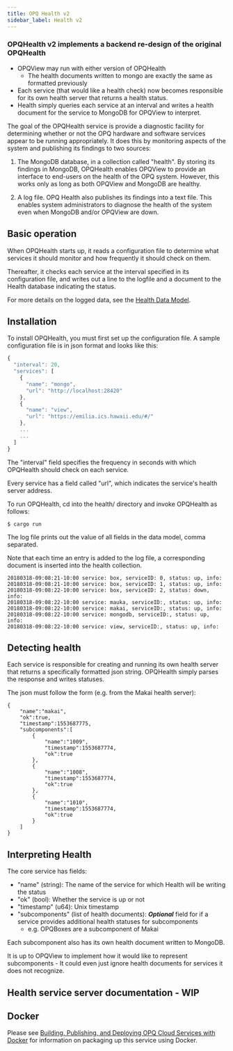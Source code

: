```yaml
---
title: OPQ Health v2
sidebar_label: Health v2
---
```


### OPQHealth v2 implements a backend re-design of the original OPQHealth
* OPQView may run with either version of OPQHealth
    * The health documents written to mongo are exactly the same as formatted previously
* Each service (that would like a health check) now becomes responsible for its own health server that returns a health status.
* Health simply queries each service at an interval and writes a health document for the service to MongoDB for OPQView to interpret.

The goal of the OPQHealth service is provide a diagnostic facility for determining whether or not the OPQ hardware and software services appear to be running appropriately.  It does this by monitoring aspects of the system and publishing its findings to two sources:

  1. The MongoDB database, in a collection called "health".  By storing its findings in MongoDB, OPQHealth enables OPQView to provide an interface to end-users on the health of the OPQ system. However, this works only as long as both OPQView and MongoDB are healthy.

  2. A log file. OPQ Health also publishes its findings into a text file. This enables system administrators to diagnose the health of the system even when MongoDB and/or OPQView are down.

## Basic operation

When OPQHealth starts up, it reads a configuration file to determine what services it should monitor and how frequently it should check on them.  

Thereafter, it checks each service at the interval specified in its configuration file, and writes out a line to the logfile and a document to the Health database indicating the status. 

For more details on the logged data, see the [Health Data Model](cloud-datamodel.md#health). 


## Installation

To install OPQHealth, you must first set up the configuration file.  A sample configuration file is in json format and looks like this:

```js
{
  "interval": 20,
  "services": [
    {
      "name": "mongo",
      "url": "http://localhost:28420"
    },
    {
      "name": "view",
      "url": "https://emilia.ics.hawaii.edu/#/"
    },
    ...
    ...
  ]
}
```

The "interval" field specifies the frequency in seconds with which OPQHealth should check on each service.

Every service has a field called "url", which indicates the service's health server address.  

To run OPQHealth, cd into the health/ directory and invoke OPQHealth as follows:

```
$ cargo run
```

The log file prints out the value of all fields in the data model, comma separated. 

Note that each time an entry is added to the log file, a corresponding document is inserted into the health collection.

```
20180318-09:08:21-10:00 service: box, serviceID: 0, status: up, info:
20180318-09:08:21-10:00 service: box, serviceID: 1, status: up, info:   
20180318-09:08:22-10:00 service: box, serviceID: 2, status: down, info:   
20180318-09:08:22-10:00 service: mauka, serviceID:, status: up, info:   
20180318-09:08:22-10:00 service: makai, serviceID:, status: up, info:   
20180318-09:08:22-10:00 service: mongodb, serviceID:, status: up, info:   
20180318-09:08:22-10:00 service: view, serviceID:, status: up, info:   
```

## Detecting health

Each service is responsible for creating and running its own health server that returns a specifically formatted json string. OPQHealth simply parses the response and writes statuses.

The json must follow the form (e.g. from the Makai health server):
```
{  
    "name":"makai",
    "ok":true,
    "timestamp":1553687775,
    "subcomponents":[  
        {  
            "name":"1009",
            "timestamp":1553687774,
            "ok":true
        },
        {  
            "name":"1008",
            "timestamp":1553687774,
            "ok":true
        },
        {  
            "name":"1010",
            "timestamp":1553687774,
            "ok":true
        }
    ]
}
```

## Interpreting Health

The core service has fields:
* "name" (string): The name of the service for which Health will be writing the status
* "ok" (bool): Whether the service is up or not
* "timestamp" (u64): Unix timestamp
* "subcomponents" (list of health documents): ***Optional*** field for if a service provides additional health statuses for subcomponents
    * e.g. OPQBoxes are a subcomponent of Makai
    

Each subcomponent also has its own health document written to MongoDB.

It is up to OPQView to implement how it would like to represent subcomponents - It could even just ignore health documents for services it does not recognize.

## Health service server documentation - WIP

## Docker

Please see [Building, Publishing, and Deploying OPQ Cloud Services with Docker](cloud-docker.html) for information on packaging up this service using Docker. 
